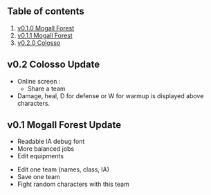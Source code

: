 ## Table of contents

1. [v0.1.0 Mogall Forest](#0.1.0)
2. [v0.1.1 Mogall Forest](#0.1.1)
3. [v0.2.0 Colosso](#0.2.0)

## v0.2 Colosso Update

<a name="0.2.0"></a>

- Online screen :
    - Share a team
- Damage, heal, D for defense or W for warmup is displayed above characters.

## v0.1 Mogall Forest Update

<a name="0.1.1"></a>

- Readable IA debug font
- More balanced jobs
- Edit equipments

<a name="0.1.0"></a>

- Edit one team (names, class, IA)
- Save one team
- Fight random characters with this team